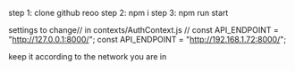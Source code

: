 step 1: clone github reoo
step 2: npm i
step 3: npm run start

settings to change//
in contexts/AuthContext.js
// const API_ENDPOINT = "http://127.0.0.1:8000/";
const API_ENDPOINT = "http://192.168.1.72:8000/";

keep it according to the network you are in
